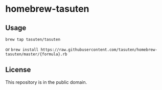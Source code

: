 homebrew-tasuten
===================

Usage
-----

```sh
brew tap tasuten/tasuten
```

or `brew install https://raw.githubusercontent.com/tasuten/homebrew-tasuten/master/{formula}.rb`

License
-------

This repository is in the public domain.

